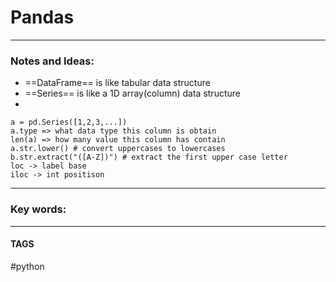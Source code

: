 # Pandas


---
### Notes and Ideas:
- ==DataFrame== is like tabular data structure
- ==Series== is like a 1D array(column) data structure
- 
```
a = pd.Series([1,2,3,...])
a.type => what data type this column is obtain
len(a) => how many value this column has contain
a.str.lower() # convert uppercases to lowercases
b.str.extract("([A-Z])") # extract the first upper case letter
loc -> label base
iloc -> int positison
```


---

### Key words:

---
#### TAGS
#python